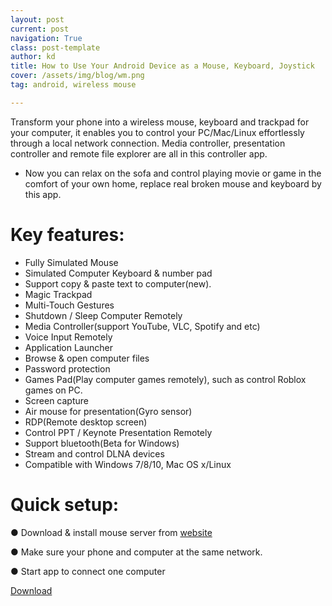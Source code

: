 ```yaml
---
layout: post
current: post
navigation: True
class: post-template
author: kd
title: How to Use Your Android Device as a Mouse, Keyboard, Joystick
cover: /assets/img/blog/wm.png
tag: android, wireless mouse

---
```



Transform your phone into a wireless mouse, keyboard and trackpad for your computer, it enables you to control your PC/Mac/Linux effortlessly through a local network connection. Media controller, presentation controller and remote file explorer are all in this controller app.

* Now you can relax on the sofa and control playing movie or game in the comfort of your own home, replace real broken mouse and keyboard by this app.

# Key features:
  * Fully Simulated Mouse
  * Simulated Computer Keyboard & number pad
  * Support copy & paste text to computer(new).
  * Magic Trackpad
  * Multi-Touch Gestures
  * Shutdown / Sleep Computer Remotely
  * Media Controller(support YouTube, VLC, Spotify and etc)
  * Voice Input Remotely
  * Application Launcher
  * Browse & open computer files
  * Password protection
  * Games Pad(Play computer games remotely), such as control Roblox games on PC.
  * Screen capture
  * Air mouse for presentation(Gyro sensor)
  * RDP(Remote desktop screen)
  * Control PPT / Keynote Presentation Remotely
  * Support bluetooth(Beta for Windows)
  * Stream and control DLNA devices
  * Compatible with Windows 7/8/10, Mac OS x/Linux

# Quick setup:
  ● Download & install mouse server from [website](http://wifimouse.necta.us)

  ● Make sure your phone and computer at the same network.

  ● Start app to connect one computer


[Download](https://play.google.com/store/apps/details?id=com.necta.wifimousefree&hl=en_IN)
